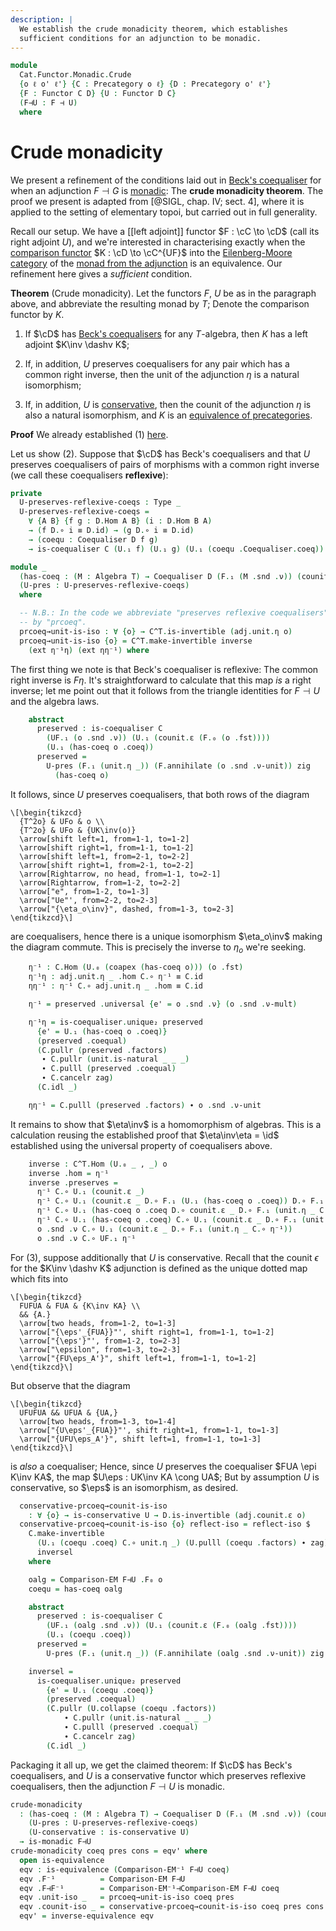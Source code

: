 ```yaml
---
description: |
  We establish the crude monadicity theorem, which establishes
  sufficient conditions for an adjunction to be monadic.
---
```

<!--
```agda
open import Cat.Functor.Adjoint.Monadic
open import Cat.Functor.Adjoint.Monad
open import Cat.Functor.Conservative
open import Cat.Functor.Monadic.Beck
open import Cat.Diagram.Coequaliser
open import Cat.Functor.Equivalence
open import Cat.Displayed.Total
open import Cat.Functor.Adjoint
open import Cat.Diagram.Monad
open import Cat.Prelude

import Cat.Functor.Reasoning as F-r
import Cat.Reasoning as C-r
```
-->

```agda
module
  Cat.Functor.Monadic.Crude
  {o ℓ o' ℓ'} {C : Precategory o ℓ} {D : Precategory o' ℓ'}
  {F : Functor C D} {U : Functor D C}
  (F⊣U : F ⊣ U)
  where
```

<!--
```agda
private
  module F = F-r F
  module U = F-r U
  module C = C-r C
  module D = C-r D
  module UF = F-r (U F∘ F)
  module T = Monad (Adjunction→Monad F⊣U)

  T : Monad C
  T = Adjunction→Monad F⊣U
  C^T : Precategory _ _
  C^T = Eilenberg-Moore T

  module C^T = C-r C^T

open _⊣_ F⊣U
open _=>_
open Algebra-on
open Total-hom
```
-->

# Crude monadicity

We present a refinement of the conditions laid out in [Beck's
coequaliser] for when an adjunction $F \dashv G$ is [monadic]: The
**crude monadicity theorem**. The proof we present is adapted from
[@SIGL, chap. IV; sect. 4], where it is applied to the setting of
elementary topoi, but carried out in full generality.

[Beck's coequaliser]: Cat.Functor.Monadic.Beck.html#becks-coequaliser
[monadic]: Cat.Functor.Adjoint.Monadic.html

Recall our setup. We have a [[left adjoint]] functor $F : \cC \to
\cD$ (call its right adjoint $U$), and we're interested in
characterising exactly when the [comparison functor][comp] $K : \cD
\to \cC^{UF}$ into the [Eilenberg-Moore category][emc] of the [monad
from the adjunction][madj] is an equivalence. Our refinement here gives
a _sufficient_ condition.

[comp]: Cat.Functor.Adjoint.Monadic.html#Comparison-EM
[emc]: Cat.Diagram.Monad.html#eilenberg-moore-category
[madj]: Cat.Functor.Adjoint.Monad.html

**Theorem** (Crude monadicity). Let the functors $F$, $U$ be as in the
paragraph above, and abbreviate the resulting monad by $T$; Denote the
comparison functor by $K$.

1. If $\cD$ has [Beck's coequalisers] for any $T$-algebra, then $K$
has a left adjoint $K\inv \dashv K$;

2. If, in addition, $U$ preserves coequalisers for any pair which has a
common right inverse, then the unit of the adjunction $\eta$ is a
natural isomorphism;

3. If, in addition, $U$ is [conservative], then the counit of the
adjunction $\eta$ is also a natural isomorphism, and $K$ is an
[equivalence of precategories][eqv].

[Beck's coequalisers]: Cat.Functor.Monadic.Beck.html#presented-algebras
[conservative]: Cat.Functor.Conservative.html
[eqv]: Cat.Functor.Equivalence.html

**Proof** We already established (1) [here][Beck's coequalisers].

Let us show (2). Suppose that $\cD$ has Beck's coequalisers and that
$U$ preserves coequalisers of pairs of morphisms with a common right
inverse (we call these coequalisers **reflexive**):

```agda
private
  U-preserves-reflexive-coeqs : Type _
  U-preserves-reflexive-coeqs =
    ∀ {A B} {f g : D.Hom A B} (i : D.Hom B A)
    → (f D.∘ i ≡ D.id) → (g D.∘ i ≡ D.id)
    → (coequ : Coequaliser D f g)
    → is-coequaliser C (U.₁ f) (U.₁ g) (U.₁ (coequ .Coequaliser.coeq))

module _
  (has-coeq : (M : Algebra T) → Coequaliser D (F.₁ (M .snd .ν)) (counit.ε _))
  (U-pres : U-preserves-reflexive-coeqs)
  where
```

<!--
```agda
  open is-coequaliser
  open Coequaliser
  open Functor

  private
    K⁻¹ : Functor C^T D
    K⁻¹ = Comparison-EM⁻¹ F⊣U has-coeq

    K⁻¹⊣K : K⁻¹ ⊣ Comparison-EM F⊣U
    K⁻¹⊣K = Comparison-EM⁻¹⊣Comparison-EM F⊣U has-coeq

    module adj = _⊣_ K⁻¹⊣K
```
-->

```agda
  -- N.B.: In the code we abbreviate "preserves reflexive coequalisers"
  -- by "prcoeq".
  prcoeq→unit-is-iso : ∀ {o} → C^T.is-invertible (adj.unit.η o)
  prcoeq→unit-is-iso {o} = C^T.make-invertible inverse
    (ext η⁻¹η) (ext ηη⁻¹) where
```

The first thing we note is that Beck's coequaliser is reflexive: The
common right inverse is $F\eta$. It's straightforward to calculate that
this map _is_ a right inverse; let me point out that it follows from the
triangle identities for $F \dashv U$ and the algebra laws.

```agda
    abstract
      preserved : is-coequaliser C
        (UF.₁ (o .snd .ν)) (U.₁ (counit.ε (F.₀ (o .fst))))
        (U.₁ (has-coeq o .coeq))
      preserved =
        U-pres (F.₁ (unit.η _)) (F.annihilate (o .snd .ν-unit)) zig
          (has-coeq o)
```

It follows, since $U$ preserves coequalisers, that both rows of the diagram

~~~{.quiver}
\[\begin{tikzcd}
  {T^2o} & UFo & o \\
  {T^2o} & UFo & {UK\inv(o)}
  \arrow[shift left=1, from=1-1, to=1-2]
  \arrow[shift right=1, from=1-1, to=1-2]
  \arrow[shift left=1, from=2-1, to=2-2]
  \arrow[shift right=1, from=2-1, to=2-2]
  \arrow[Rightarrow, no head, from=1-1, to=2-1]
  \arrow[Rightarrow, from=1-2, to=2-2]
  \arrow["e", from=1-2, to=1-3]
  \arrow["Ue"', from=2-2, to=2-3]
  \arrow["{\eta_o\inv}", dashed, from=1-3, to=2-3]
\end{tikzcd}\]
~~~

are coequalisers, hence there is a unique isomorphism $\eta_o\inv$
making the diagram commute. This is precisely the inverse to $\eta_o$
we're seeking.

```agda
    η⁻¹ : C.Hom (U.₀ (coapex (has-coeq o))) (o .fst)
    η⁻¹η : adj.unit.η _ .hom C.∘ η⁻¹ ≡ C.id
    ηη⁻¹ : η⁻¹ C.∘ adj.unit.η _ .hom ≡ C.id

    η⁻¹ = preserved .universal {e' = o .snd .ν} (o .snd .ν-mult)

    η⁻¹η = is-coequaliser.unique₂ preserved
      {e' = U.₁ (has-coeq o .coeq)}
      (preserved .coequal)
      (C.pullr (preserved .factors)
       ∙ C.pullr (unit.is-natural _ _ _)
       ∙ C.pulll (preserved .coequal)
       ∙ C.cancelr zag)
      (C.idl _)

    ηη⁻¹ = C.pulll (preserved .factors) ∙ o .snd .ν-unit
```

It remains to show that $\eta\inv$ is a homomorphism of algebras. This
is a calculation reusing the established proof that $\eta\inv\eta =
\id$ established using the universal property of coequalisers above.

```agda
    inverse : C^T.Hom (U.₀ _ , _) o
    inverse .hom = η⁻¹
    inverse .preserves =
      η⁻¹ C.∘ U.₁ (counit.ε _)                                                              ≡⟨ C.refl⟩∘⟨ ap U.₁ (D.intror (F.annihilate (C.assoc _ _ _ ∙ η⁻¹η))) ⟩
      η⁻¹ C.∘ U.₁ (counit.ε _ D.∘ F.₁ (U.₁ (has-coeq o .coeq)) D.∘ F.₁ (unit.η _ C.∘ η⁻¹))  ≡⟨ C.refl⟩∘⟨ ap U.₁ (D.extendl (counit.is-natural _ _ _)) ⟩
      η⁻¹ C.∘ U.₁ (has-coeq o .coeq D.∘ counit.ε _ D.∘ F.₁ (unit.η _ C.∘ η⁻¹))              ≡⟨ C.refl⟩∘⟨ U.F-∘ _ _ ⟩
      η⁻¹ C.∘ U.₁ (has-coeq o .coeq) C.∘ U.₁ (counit.ε _ D.∘ F.₁ (unit.η _ C.∘ η⁻¹))        ≡⟨ C.pulll (preserved .factors) ⟩
      o .snd .ν C.∘ U.₁ (counit.ε _ D.∘ F.₁ (unit.η _ C.∘ η⁻¹))                             ≡⟨ C.refl⟩∘⟨ ap U.₁ (ap (counit.ε _ D.∘_) (F.F-∘ _ _) ∙ D.cancell zig) ⟩
      o .snd .ν C.∘ UF.₁ η⁻¹                                                                ∎
```

For (3), suppose additionally that $U$ is conservative. Recall that the
counit $\epsilon$ for the $K\inv \dashv K$ adjunction is defined as the
unique dotted map which fits into

~~~{.quiver}
\[\begin{tikzcd}
  FUFUA & FUA & {K\inv KA} \\
  && {A.}
  \arrow[two heads, from=1-2, to=1-3]
  \arrow["{\eps'_{FUA}}"', shift right=1, from=1-1, to=1-2]
  \arrow["{\eps'}"', from=1-2, to=2-3]
  \arrow["\epsilon", from=1-3, to=2-3]
  \arrow["{FU\eps_A'}", shift left=1, from=1-1, to=1-2]
\end{tikzcd}\]
~~~

But observe that the diagram

~~~{.quiver}
\[\begin{tikzcd}
  UFUFUA && UFUA & {UA,}
  \arrow[two heads, from=1-3, to=1-4]
  \arrow["{U\eps'_{FUA}}"', shift right=1, from=1-1, to=1-3]
  \arrow["{UFU\eps_A'}", shift left=1, from=1-1, to=1-3]
\end{tikzcd}\]
~~~

is _also_ a coequaliser; Hence, since $U$ preserves the coequaliser $FUA
\epi K\inv KA$, the map $U\eps : UK\inv KA \cong UA$; But by assumption
$U$ is conservative, so $\eps$ is an isomorphism, as desired.

```agda
  conservative-prcoeq→counit-is-iso
    : ∀ {o} → is-conservative U → D.is-invertible (adj.counit.ε o)
  conservative-prcoeq→counit-is-iso {o} reflect-iso = reflect-iso $
    C.make-invertible
      (U.₁ (coequ .coeq) C.∘ unit.η _) (U.pulll (coequ .factors) ∙ zag)
      inversel
    where

    oalg = Comparison-EM F⊣U .F₀ o
    coequ = has-coeq oalg

    abstract
      preserved : is-coequaliser C
        (UF.₁ (oalg .snd .ν)) (U.₁ (counit.ε (F.₀ (oalg .fst))))
        (U.₁ (coequ .coeq))
      preserved =
        U-pres (F.₁ (unit.η _)) (F.annihilate (oalg .snd .ν-unit)) zig coequ

    inversel =
      is-coequaliser.unique₂ preserved
        {e' = U.₁ (coequ .coeq)}
        (preserved .coequal)
        (C.pullr (U.collapse (coequ .factors))
            ∙ C.pullr (unit.is-natural _ _ _)
            ∙ C.pulll (preserved .coequal)
            ∙ C.cancelr zag)
        (C.idl _)
```

Packaging it all up, we get the claimed theorem: If $\cD$ has Beck's
coequalisers, and $U$ is a conservative functor which preserves
reflexive coequalisers, then the adjunction $F \dashv U$ is monadic.

```agda
crude-monadicity
  : (has-coeq : (M : Algebra T) → Coequaliser D (F.₁ (M .snd .ν)) (counit.ε _))
    (U-pres : U-preserves-reflexive-coeqs)
    (U-conservative : is-conservative U)
  → is-monadic F⊣U
crude-monadicity coeq pres cons = eqv' where
  open is-equivalence
  eqv : is-equivalence (Comparison-EM⁻¹ F⊣U coeq)
  eqv .F⁻¹          = Comparison-EM F⊣U
  eqv .F⊣F⁻¹        = Comparison-EM⁻¹⊣Comparison-EM F⊣U coeq
  eqv .unit-iso _   = prcoeq→unit-is-iso coeq pres
  eqv .counit-iso _ = conservative-prcoeq→counit-is-iso coeq pres cons
  eqv' = inverse-equivalence eqv
```
